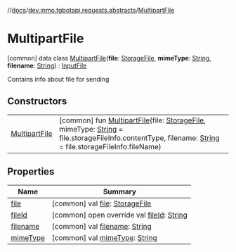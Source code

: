 //[docs](../../../index.md)/[dev.inmo.tgbotapi.requests.abstracts](../index.md)/[MultipartFile](index.md)



# MultipartFile  
 [common] data class [MultipartFile](index.md)(**file**: [StorageFile](../../dev.inmo.tgbotapi.utils/-storage-file/index.md), **mimeType**: [String](https://kotlinlang.org/api/latest/jvm/stdlib/kotlin/-string/index.html), **filename**: [String](https://kotlinlang.org/api/latest/jvm/stdlib/kotlin/-string/index.html)) : [InputFile](../-input-file/index.md)

Contains info about file for sending

   


## Constructors  
  
| | |
|---|---|
| <a name="dev.inmo.tgbotapi.requests.abstracts/MultipartFile/MultipartFile/#dev.inmo.tgbotapi.utils.StorageFile#kotlin.String#kotlin.String/PointingToDeclaration/"></a>[MultipartFile](-multipart-file.md)| <a name="dev.inmo.tgbotapi.requests.abstracts/MultipartFile/MultipartFile/#dev.inmo.tgbotapi.utils.StorageFile#kotlin.String#kotlin.String/PointingToDeclaration/"></a> [common] fun [MultipartFile](-multipart-file.md)(file: [StorageFile](../../dev.inmo.tgbotapi.utils/-storage-file/index.md), mimeType: [String](https://kotlinlang.org/api/latest/jvm/stdlib/kotlin/-string/index.html) = file.storageFileInfo.contentType, filename: [String](https://kotlinlang.org/api/latest/jvm/stdlib/kotlin/-string/index.html) = file.storageFileInfo.fileName)   <br>|


## Properties  
  
|  Name |  Summary | 
|---|---|
| <a name="dev.inmo.tgbotapi.requests.abstracts/MultipartFile/file/#/PointingToDeclaration/"></a>[file](file.md)| <a name="dev.inmo.tgbotapi.requests.abstracts/MultipartFile/file/#/PointingToDeclaration/"></a> [common] val [file](file.md): [StorageFile](../../dev.inmo.tgbotapi.utils/-storage-file/index.md)   <br>|
| <a name="dev.inmo.tgbotapi.requests.abstracts/MultipartFile/fileId/#/PointingToDeclaration/"></a>[fileId](file-id.md)| <a name="dev.inmo.tgbotapi.requests.abstracts/MultipartFile/fileId/#/PointingToDeclaration/"></a> [common] open override val [fileId](file-id.md): [String](https://kotlinlang.org/api/latest/jvm/stdlib/kotlin/-string/index.html)   <br>|
| <a name="dev.inmo.tgbotapi.requests.abstracts/MultipartFile/filename/#/PointingToDeclaration/"></a>[filename](filename.md)| <a name="dev.inmo.tgbotapi.requests.abstracts/MultipartFile/filename/#/PointingToDeclaration/"></a> [common] val [filename](filename.md): [String](https://kotlinlang.org/api/latest/jvm/stdlib/kotlin/-string/index.html)   <br>|
| <a name="dev.inmo.tgbotapi.requests.abstracts/MultipartFile/mimeType/#/PointingToDeclaration/"></a>[mimeType](mime-type.md)| <a name="dev.inmo.tgbotapi.requests.abstracts/MultipartFile/mimeType/#/PointingToDeclaration/"></a> [common] val [mimeType](mime-type.md): [String](https://kotlinlang.org/api/latest/jvm/stdlib/kotlin/-string/index.html)   <br>|

